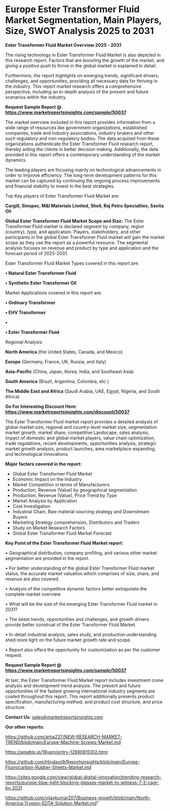 # Europe Ester Transformer Fluid Market Segmentation, Main Players, Size, SWOT Analysis 2025 to 2031

<Strong> Ester Transformer Fluid Market Overview 2025 - 2031</strong>

The rising technology in Ester Transformer Fluid Market is also depicted in this research report. Factors that are boosting the growth of the market, and giving a positive push to thrive in the global market is explained in detail.

Furthermore, the report highlights on emerging trends, significant drivers, challenges, and opportunities, providing all necessary data for thriving in the industry. This report market research offers a comprehensive perspective, including an in-depth analysis of the present and future scenarios within the industry.

<strong>Request Sample Report @ <a href=https://www.marketreportsinsights.com/sample/50037>https://www.marketreportsinsights.com/sample/50037</a></strong>

The market overview included in this report provides information from a wide range of resources like government organizations, established companies, trade and industry associations, industry brokers and other such regulatory and non-regulatory bodies. The data acquired from these organizations authenticate the Ester Transformer Fluid research report, thereby aiding the clients in better decision making. Additionally, the data provided in this report offers a contemporary understanding of the market dynamics.

The leading players are focusing mainly on technological advancements in order to improve efficiency. The long-term development patterns for this market can be captured by continuing the ongoing process improvements and financial stability to invest in the best strategies.

Top Key players of Ester Transformer Fluid Market are:

<strong>Cargill, Sinopec, M&I Materials Limited, Shell, Raj Petro Specialties, Savita Oil</strong>

<strong><b>Global Ester Transformer Fluid Market Scope and Size:</b></strong>
The Ester Transformer Fluid market is declared segment by company, region (country), type, and application. Players, stakeholders, and other participants in the global Ester Transformer Fluid market will gain the market scope as they use the report as a powerful resource. The segmental analysis focuses on revenue and product by type and application and the forecast period of 2025-2031.

Ester Transformer Fluid Market Types covered in this report are:

<strong>•  Natural Ester Transformer Fluid

•  Synthetic Ester Transformer Oil</strong>

Market Applications covered in this report are:

<strong>•  Ordinary Transformer

•  EHV Transformer

•  

•  Ester Transformer Fluid</strong> 

Regional Analysis

<strong>North America</strong> (the United States, Canada, and Mexico)

<strong>Europe</strong> (Germany, France, UK, Russia, and Italy)

<strong>Asia-Pacific</strong> (China, Japan, Korea, India, and Southeast Asia)

<strong>South America</strong> (Brazil, Argentina, Colombia, etc.)

<strong>The Middle East and Africa</strong> (Saudi Arabia, UAE, Egypt, Nigeria, and South Africa)

<strong>Go For Interesting Discount Here: <a href=https://www.marketreportsinsights.com/discount/50037>https://www.marketreportsinsights.com/discount/50037</a></strong>

The Ester Transformer Fluid market report provides a detailed analysis of global market size, regional and country-level market size, segmentation market growth, market share, competitive Landscape, sales analysis, impact of domestic and global market players, value chain optimization, trade regulations, recent developments, opportunities analysis, strategic market growth analysis, product launches, area marketplace expanding, and technological innovations.

<strong><b>Major factors covered in the report:</b></strong>
<ul>
  <li>Global Ester Transformer Fluid Market </li>
  <li>Economic Impact on the Industry</li>
  <li>Market Competition in terms of Manufacturers</li>
  <li>Production, Revenue (Value) by geographical segmentation</li>
  <li>Production, Revenue (Value), Price Trend by Type</li>
  <li>Market Analysis by Application</li>
  <li>Cost Investigation</li>
  <li>Industrial Chain, Raw material sourcing strategy and Downstream Buyers</li>
  <li>Marketing Strategy comprehension, Distributors and Traders</li>
  <li>Study on Market Research Factors</li>
  <li>Global Ester Transformer Fluid Market Forecast</li>
</ul>

<strong><b>Key Point of the Ester Transformer Fluid Market report:</b></strong>

• Geographical distribution, company profiling, and various other market segmentation are provided in the report.

• For better understanding of the global Ester Transformer Fluid market status, the accurate market valuation which comprises of size, share, and revenue are also covered.

• Analysis of the competitive dynamic factors better extrapolate the complete market overview

• What will be the size of the emerging Ester Transformer Fluid market in 2031?

• The latest trends, opportunities and challenges, and growth drivers provide better construal of the Ester Transformer Fluid Market.

• In-detail industrial analysis, sales study, and production understanding shed more light on the future market growth rate and scope.

• Report also offers the opportunity for customization as per the customer request.

<strong>Request Sample Report @ <a href=https://www.marketreportsinsights.com/sample/50037>https://www.marketreportsinsights.com/sample/50037</a></strong>

At last, the Ester Transformer Fluid Market report includes investment come analysis and development trend analysis. The present and future opportunities of the fastest growing international industry segments are coated throughout this report. This report additionally presents product specification, manufacturing method, and product cost structure, and price structure.

<strong>Contact Us:</strong>
sales@marketreportsinsights.com

<strong>Our other reports:</strong>

<a href=https://github.com/arha237/NEW-RESEARCH-MARKET-TREND/blob/main/Europe-Machine-Screws-Market.md>https://github.com/arha237/NEW-RESEARCH-MARKET-TREND/blob/main/Europe-Machine-Screws-Market.md</a>

<a href=https://ameblo.jp/18yam/entry-12890815102.html>https://ameblo.jp/18yam/entry-12890815102.html</a>

<a href=https://github.com/Hindavii9/Reportsinsights/blob/main/Europe-Fluorocarbon-Rubber-Sheets-Market.md>https://github.com/Hindavii9/Reportsinsights/blob/main/Europe-Fluorocarbon-Rubber-Sheets-Market.md</a>

<a href=https://sites.google.com/view/global-digital-innovation/trending-research-reports/europe-blue-light-blocking-glasses-market-to-witness-7-2-cagr-by-2031>https://sites.google.com/view/global-digital-innovation/trending-research-reports/europe-blue-light-blocking-glasses-market-to-witness-7-2-cagr-by-2031</a>

<a href=https://github.com/vijaykumar207/Business-growth/blob/main/North-America-Trypsin-EDTA-Solution-Market.md>https://github.com/vijaykumar207/Business-growth/blob/main/North-America-Trypsin-EDTA-Solution-Market.md</a>"

